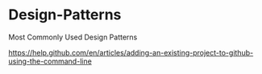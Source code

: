 # Design-Patterns
Most Commonly Used Design Patterns

https://help.github.com/en/articles/adding-an-existing-project-to-github-using-the-command-line
